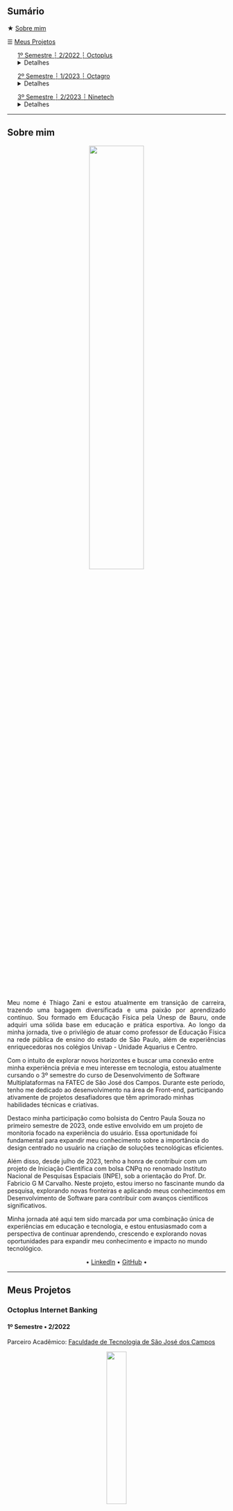 <h2 id="sumario">Sumário</h2>
<p>★ <a href="#sobre">Sobre mim</a></p>
<p>☰ <a href="#projetos">Meus Projetos</a></p>
<div class="semestre1">
<ul><a href="#octoplus">1º Semestre ┆ 2/2022 ┆ Octoplus</a>
  <details>
    <summary>Detalhes</summary>
    <ul>◻️ <a href="#tecnologias-utilizadas">Tecnologias Utilizadas</a></ul>
    <ul>◻️ <a href="#contribuições-pessoais">Contribuições Pessoais</a></ul>
    <ul>◻️ <a href="#lições-aprendidas">Lições Aprendidas</a>
    <ul>◻️ <a href="#hard-skills">Hard Skills</a></ul>
    <ul>◻️ <a href="#hard-skills">Soft Skills</a></ul>
    </ul>
  </details>
</ul>
</div>
<div class="semestre2">
<ul><a href="#octagro">2º Semestre ┆ 1/2023 ┆ Octagro</a>
  <details>
    <summary>Detalhes</summary>
    <ul>◻️ <a href="#tecnologias-utilizadas-">Tecnologias Utilizadas</a></ul>
    <ul>◻️ <a href="#contribuições-pessoais-">Contribuições Pessoais</a></ul>
    <ul>◻️ <a href="#lições-aprendidas-">Lições Aprendidas</a>
    <ul>◻️ <a href="#hard-skills-">Hard Skills</a></ul>
    <ul>◻️ <a href="#hard-skills-">Soft Skills</a></ul>
    </ul>
  </details>
</ul>
</div>
</div>
<div class="semestre3">
<ul><a href="#ninetech">3º Semestre ┆ 2/2023 ┆ Ninetech</a>
  <details>
    <summary>Detalhes</summary>
    <ul>◻️ <a href="#tecnologias-utilizadas--">Tecnologias Utilizadas</a></ul>
    <ul>◻️ <a href="#contribuições-pessoais--">Contribuições Pessoais</a></ul>
    <ul>◻️ <a href="#lições-aprendidas--">Lições Aprendidas</a>
    <ul>◻️ <a href="#hard-skills--">Hard Skills</a></ul>
    <ul>◻️ <a href="#hard-skills--">Soft Skills</a></ul>
    </ul>
  </details>
</ul>
</div>
<hr>
<h2>Sobre mim</h2>
<span id="sobre">
<p align="center"><img src="./img/thiago_background_logo_400px.png
" width="50%"></p>
<p align="justify">
Meu nome é Thiago Zani e estou atualmente em transição de carreira, trazendo uma bagagem diversificada e uma paixão por aprendizado contínuo. Sou formado em Educação Física pela Unesp de Bauru, onde adquiri uma sólida base em educação e prática esportiva. Ao longo da minha jornada, tive o privilégio de atuar como professor de Educação Física na rede pública de ensino do estado de São Paulo, além de experiências enriquecedoras nos colégios Univap - Unidade Aquarius e Centro.

Com o intuito de explorar novos horizontes e buscar uma conexão entre minha experiência prévia e meu interesse em tecnologia, estou atualmente cursando o 3º semestre do curso de Desenvolvimento de Software Multiplataformas na FATEC de São José dos Campos. Durante este período, tenho me dedicado ao desenvolvimento na área de Front-end, participando ativamente de projetos desafiadores que têm aprimorado minhas habilidades técnicas e criativas.

Destaco minha participação como bolsista do Centro Paula Souza no primeiro semestre de 2023, onde estive envolvido em um projeto de monitoria focado na experiência do usuário. Essa oportunidade foi fundamental para expandir meu conhecimento sobre a importância do design centrado no usuário na criação de soluções tecnológicas eficientes.

Além disso, desde julho de 2023, tenho a honra de contribuir com um projeto de Iniciação Científica com bolsa CNPq no renomado Instituto Nacional de Pesquisas Espaciais (INPE), sob a orientação do Prof. Dr. Fabricio G M Carvalho. Neste projeto, estou imerso no fascinante mundo da pesquisa, explorando novas fronteiras e aplicando meus conhecimentos em Desenvolvimento de Software para contribuir com avanços científicos significativos.

Minha jornada até aqui tem sido marcada por uma combinação única de experiências em educação e tecnologia, e estou entusiasmado com a perspectiva de continuar aprendendo, crescendo e explorando novas oportunidades para expandir meu conhecimento e impacto no mundo tecnológico.
</p>

<p align="center">• <a href="https://www.linkedin.com/in/thiago-zani-1b8503249/">LinkedIn</a> • <a href="https://github.com/zani19">GitHub</a> •</p>
<hr>

<div id="octoplus">
<h2 id="projetos">Meus Projetos</h2>
<h3>Octoplus Internet Banking</h3>
<h4>1º Semestre • 2/2022 </h4>
<p align="justify">Parceiro Acadêmico: <a href="https://fatecsjc-prd.azurewebsites.net/">Faculdade de Tecnologia de São José dos Campos</a></p>
<p align="center"><img src="./img/logo_octoplus.png" width="30%"></img>
<p align="justify">

---

O projeto em foco concentra-se no desenvolvimento de um sistema de Internet Banking, com o propósito de monitorar e gerenciar operações bancárias, visando minimizar as interações presenciais.

Nossa abordagem utilizou o modelo MVC, concentrando-se na construção de uma aplicação em Flask para resolver os desafios propostos pelo cliente. Durante o desenvolvimento, aplicamos conhecimentos adquiridos em disciplinas do primeiro semestre, complementados por pesquisas extensivas fora do ambiente acadêmico. 

Nossa equipe, denominada Octoplus, adotou metodologias ágeis para a entrega de funcionalidades essenciais e para o desenvolvimento de uma interface administrativa intuitiva. Os principais atores do sistema são o cliente, o gerente de agência e o gerente geral.

Os requisitos funcionais elaborados para os clientes compreendem ações como cadastro, login, geração de extratos bancários, realização de movimentações financeiras (depósitos, saques e transferências), solicitações de atualização de dados cadastrais e fechamento de contas. Cada uma dessas ações foi planejada para gerar um comprovante correspondente, garantindo a rastreabilidade e a segurança das transações.

Este projeto representou não apenas a aplicação prática de conceitos acadêmicos, mas também a capacidade de adaptar e integrar novos conhecimentos para resolver desafios reais no mundo da programação e da engenharia de software.</p>
<p align="justify">
<br>

<h3>Tecnologias Utilizadas</h3>
<p align="justify"><a href="https://www.figma.com/">Figma:</a> para o desenvolvimento e prototipação das wireframes.</p>
<p align="justify"><a href="https://www.w3.org/standards/">HTML, CSS e JS:</a> para o desenvolvimento da página web e estilização.</p>
<p align="justify"><a href="https://flask.palletsprojects.com/en/3.0.x/">Python e Flask:</a> para a construção da lógica e requisitos solicitados pelo nosso cliente.</p>
<p align="justify"><a href="https://www.mysql.com/">MySQL:</a> como SGBD do nosso projeto.</p>
<p align="justify"><a href="https://aws.amazon.com/pt/">AWS:</a> para colocar nosso projeto rodando em nuvem.</p>
<br>

<h3>Contribuições Pessoais</h3>
<p align="justify">Desempenhando o papel de Product Owner (PO) neste projeto, minha responsabilidade principal foi garantir a compreensão precisa das necessidades do cliente e a sua tradução para o time de desenvolvimento. Minha experiência como professor e a maturidade resultante da minha trajetória profissional contribuíram significativamente para facilitar minhas funções como PO, especialmente no que se refere à comunicação e ao entendimento do produto.

Minha atuação como facilitador centralizou-se na definição clara dos requisitos do projeto, traduzindo as demandas do cliente em tarefas compreensíveis e acionáveis para a equipe de desenvolvimento. Essa responsabilidade incluiu a identificação e a especificação precisa das funcionalidades necessárias, assim como o estabelecimento de prioridades e metas alinhadas com as expectativas do cliente.

Aprofundando o entendimento do produto, mantive uma comunicação constante com a equipe de desenvolvimento, garantindo que as diretrizes fossem claras e que todas as dúvidas fossem prontamente esclarecidas. Isso envolveu a participação ativa em conversas detalhadas sobre as funcionalidades a serem implementadas, revisões de código e feedback contínuo durante todo o processo de desenvolvimento.
</p>
<br>
<h3>Lições Aprendidas</h3>
<p align="justify">O entendimento da Metodologia Ágil, particularmente através do modelo Scrum, foi uma das lições centrais. A dinâmica de sprint, reuniões diárias e retrospectivas revelou-se um método eficaz para garantir um fluxo de trabalho constante e adaptativo. Compreendi a importância de uma abordagem iterativa, permitindo ajustes contínuos com base no feedback do cliente e da equipe de desenvolvimento.

Trabalhar em equipe trouxe à tona a importância da comunicação e do respeito mútuo. A interação constante e a troca de ideias não só impulsionaram a resolução de problemas, mas também criaram um ambiente propício à inovação e ao crescimento coletivo.

A importância da documentação e do versionamento se destacou como pilares para a coesão do projeto. Manter registros detalhados das decisões tomadas, das mudanças implementadas e do progresso alcançado foi crucial para garantir a transparência e a continuidade do trabalho.

Como PO, aprendi que a função vai além de simplesmente traduzir demandas do cliente para a equipe de desenvolvimento. É preciso assumir um papel de liderança, facilitando a comunicação entre as partes envolvidas, garantindo a compreensão comum dos objetivos e assegurando que o produto final atenda às expectativas do cliente e às necessidades do usuário final.
</p>
<details>
  <summary><h3>Hard Skills</h3></summary>
  <br>
  <table align="center">
    <tr>
      <th width="300px">Tecnologia/Metodologia</th>
      <th width="300px">Classificação</th>
    </tr>
    <tr>
      <td>Python/Flask</td>
      <td>★★☆☆☆</td>
    </tr>
    <tr>
      <td>JavaScript</td>
      <td>★☆☆☆☆</td>
    </tr>
    <tr>
      <td>HTML/CSS</td>
      <td>★★★★★</td>
    </tr>
    <tr>
      <td>MYSQL</td>
      <td>★★★★☆</td>
    </tr>
    <tr>
      <td>AWS</td>
      <td>★★★★☆</td>
    </tr>
  </table>
</details>

<details>
<summary><h3>Soft Skills</h3></summary>
  <br>
  <table align="center">
    <tr>
      <th width="300px">PACER</th>
      <th width="300px">Classificação</th>
    </tr>
    <tr>
      <td>Proatividade</td>
      <td>★★★★☆</td>
    </tr>
    <tr>
      <td>Autonomia</td>
      <td>★★★☆☆</td>
    </tr>
    <tr>
      <td>Colaboração</td>
      <td>★★★☆☆</td>
    </tr>
    <tr>
      <td>Entrega de Resultados</td>
      <td>★★★★★</td>
    </tr>
  </table>
</details>
<br>

<p><a href="#sumario">Voltar ao início</a></p>
</div>
<hr>

<div id="octagro">
<h3>Octagro 🌾 ERP de Inspeção de entrada para controle de recebimento de grãos</h3>
<h4>2º Semestre • 1/2023</h4>
<p align="justify">Parceiro Acadêmico: <a href="https://www.jaia.software">Jaia Software</a></p>
<p align="center"><img src="./img/logo_octagro.png" width="30%"></img>
<p align="justify">
Em parceria com a empresa Jaia Software, nosso objetivo primordial foi aprimorar o controle do recebimento de grãos na agroindústria. Identificamos a necessidade de superar os obstáculos presentes nesse processo, que carece de critérios rigorosos de aprovação e relatórios abrangentes para otimizar a eficiência operacional.

O principal foco foi mitigar as dificuldades associadas à ausência de um sistema centralizado para inspeção de entrada. Essa lacuna impacta a segurança, qualidade, manutenção e gerenciamento de riscos. Para isso, nos comprometemos a desenvolver um sistema dedicado à "Inspeção de Entrada", visando não apenas um desafio técnico, mas também a compreensão abrangente do processo de recebimento de grãos.

Nossa solução foi elaborada com base nas necessidades específicas do processo, incorporando funcionalidades essenciais para uma verificação minuciosa e rigorosa dos grãos no momento de sua entrada na empresa. Isso envolveu diferentes etapas de validação realizadas por usuários distintos, visando garantir precisão e eficiência no processo.

No âmbito do sistema desenvolvido, criamos distintas funções para os usuários envolvidos. O Recebedor foi designado para efetuar a entrada dos grãos, enquanto o Analista verificava a documentação e procedimentos realizados de maneira precisa. O Aprovador, por sua vez, finalizava a entrada e o Administrador possuía permissões amplas, podendo executar todas as ações anteriores e também criar novos usuários para o ERP.
</p>
<h3 id="tecnologias-utilizadas-">Tecnologias Utilizadas</h3>
<p align="justify"><a href="https://www.figma.com/">Figma:</a> para o desenvolvimento e prototipação das wireframes.</p>
<p align="justify"><a href="https://react.dev/">React e Module CSS:</a> para o desenvolvimento da página web e estilização.</p>
<p align="justify"><a href="https://nodejs.org/en">JavaScript, Node e Express:</a> para a construção da lógica e requisitos solicitados pelo nosso cliente.</p>
<p align="justify"><a href="https://www.mysql.com/">MySQL:</a> como SGBD do nosso projeto.</p>
<br>
<h3>Contribuições Pessoais </h3>
<p align="justify">
Em parceria com meu colega Jean Lucas, concentrei meus esforços no desenvolvimento do protótipo inicial do projeto. Após sua aprovação pelo cliente na primeira semana, nossa equipe não precisou realizar alterações significativas ao longo das 4 sprints. Fui responsável pela concepção e implementação do sistema dedicado ao Administrador e Analista, assumindo a liderança nesses aspectos do sistema.

Minha principal área de atuação foi no front-end do projeto, utilizando o framework React. Durante a construção, foquei na criação de componentes reutilizáveis, utilizando os conceitos fundamentais do React, como a criação de componentes funcionais e de classe. Esses componentes foram desenvolvidos visando a modularidade e a facilidade de manutenção do código, garantindo uma estrutura flexível e escalável para o sistema.

Uma das contribuições específicas foi a formatação do projeto utilizando grid por meio do CSS, proporcionando uma organização eficiente do layout e uma interface intuitiva para os usuários. Esta abordagem trouxe consistência visual e uma experiência aprimorada ao navegar pelo sistema.

O comprometimento com o front-end envolveu não apenas a construção dos elementos visuais, mas também o foco na usabilidade e na interatividade dos componentes desenvolvidos. A responsabilidade de assegurar uma experiência de usuário coesa e intuitiva foi central durante todo o processo de criação.

Minha atuação no projeto foi fundamental para o sucesso do front-end, garantindo que a interface do usuário atendesse aos requisitos do cliente e oferecesse uma experiência fluida e eficiente.
<br>
<h3>Lições Aprendidas </h3>
<p align="justify">Minha participação nesse projeto foi marcada por desafios enriquecedores. Trabalhei na criação de um protótipo navegável utilizando o Figma, além de liderar o design e o desenvolvimento front-end, especialmente com React e JavaScript. Investi tempo em pesquisas para compreender o contexto do projeto, aprimorando meu entendimento do setor agroindustrial. Aprofundei minha familiaridade com React e JavaScript, fundamentais para a construção de interfaces dinâmicas e eficientes. A boa comunicação na equipe foi crucial, permitindo alinhamento constante e troca de feedback para garantir o progresso contínuo do projeto. Essas experiências ampliaram não apenas meu conhecimento técnico, mas também minha compreensão sobre a importância da colaboração, pesquisa e comunicação no desenvolvimento de soluções impactantes.</p>

<details>
  <summary><h3>Hard Skills </h3></summary>
  <br>
  <table align="center">
    <tr>
      <th width="300px">Tecnologia/Metodologia</th>
      <th width="300px">Classificação</th>
    </tr>
    <tr>
      <td>React</td>
      <td>★★★★☆</td>
    </tr>
    <tr>
      <td>NodeJs</td>
      <td>★★★★☆</td>
    </tr>
    <tr>
      <td>JavaScript</td>
      <td>★★★★☆</td>
    </tr>
    <tr>
      <td>HTML/CSS</td>
      <td>★★★★★</td>
    </tr>
    <tr>
      <td>Jira</td>
      <td>★★★★☆</td>
    </tr>
    <tr>
      <td>Figma</td>
      <td>★★★★★</td>
    </tr>
    <tr>
      <td>MYSQL</td>
      <td>★★★★☆</td>
    </tr>
  </table>
</details>

<details>
<summary><h3>Soft Skills </h3></summary>
  <br>
  <table align="center">
    <tr>
      <th width="300px">PACER</th>
      <th width="300px">Classificação</th>
    </tr>
     <tr>
      <td>Proatividade</td>
      <td>★★★★☆</td>
    </tr>
    <tr>
      <td>Autonomia</td>
      <td>★★★★☆</td>
    </tr>
    <tr>
      <td>Colaboração</td>
      <td>★★★★★</td>
    </tr>
    <tr>
      <td>Entrega de Resultados</td>
      <td>★★★★☆</td>
    </tr>
  </table>
</details>
<br>
<br>
</div>
<br>
<p><a href="#sumario">Voltar ao início</a></p>
<hr>
<div id="ninetech">
<h3>Ninetech - Software de Gestão de Times de Projetos Complexos</h3>
<h4>3º Semestre • 2/2023</h4>
<p align="justify">Parceiro Acadêmico: <a href="https://www.siatt.com.br/siatt/">SIATT</a></p>
<p align="center"><img src="./img/9tech-logo.png" width="30%"></img>
<p align="justify">
  Esta iniciativa consiste no desenvolvimento de um software que simplifica a gestão de equipes multidisciplinares em projetos complexos. Criado para atender a empresa parceira Siatt, atuante no setor armamentista, o sistema se destaca pelo uso de metodologias consolidadas, como o IPDT (Integrated Product Development Team) e o WBS (Work Breakdown Structure). Estas metodologias estruturam equipes para o desenvolvimento de projetos complexos. O Sistema de Gerenciamento de Times para Projetos Complexos oferece soluções abrangentes, permitindo tanto o gerenciamento macro quanto micro dos projetos estratégicos da Siatt, proporcionando uma flexibilidade essencial para lidar com a complexidade inerente a esses empreendimentos.
</p>
<h3>Tecnologias Utilizadas </h3>
<p align="justify"><a href="https://www.figma.com/">Figma:</a> para o desenvolvimento e prototipação das wireframes.</p>
<p align="justify"><a href="https://react.dev/">React e Sass:</a> para o desenvolvimento da página web e estilização.</p>
<p align="justify"><a href="https://nodejs.org/en">Java, com Spring Boot:</a> para a construção da lógica e requisitos solicitados pelo nosso cliente.</p>
<p align="justify"><a href="https://www.mysql.com/">MySQL:</a> como SGBD do nosso projeto.</p>
<br>
<h3>Contribuições Pessoais </h3>
<p align="justify">
Durante o projeto, desempenhei o papel crucial de desenvolvedor FrontEnd, assumindo a responsabilidade pela criação e implementação das diversas telas do sistema. Meu foco foi não apenas na concepção visual, mas também na integração cuidadosa entre o FrontEnd e o BackEnd, assegurando uma experiência de usuário coesa e funcional. Ao longo das sprints, liderei a criação de telas, resolvendo erros iniciais, realizando a integração entre camadas, além de implementar validações e gerenciar os usuários. Utilizei o React como principal estrutura do projeto e apliquei técnicas de estilização com CSS, garantindo uma interface responsiva e atraente para os usuários. Essas contribuições foram fundamentais para a entrega de um sistema robusto e intuitivo, alinhado às necessidades da empresa e dos usuários finais.</p>
<br>
<h3>Lições Aprendidas </h3>
<p align="justify">
  Durante o processo, enfrentamos desafios significativos que proporcionaram aprendizados valiosos. A falta de comunicação resultou em atrasos nas entregas, agravados pela saída de peças fundamentais da equipe, o que exigiu uma reestruturação para manter o projeto em andamento. A demora inicial no entendimento do projeto destacou a importância da clareza nas expectativas e na documentação para uma execução eficaz. A autonomia concedida para criar páginas e corrigir erros foi uma oportunidade valiosa, permitindo o desenvolvimento de habilidades de resolução de problemas e inovação. Esses desafios fortaleceram a equipe, enfatizando a importância da comunicação contínua, do planejamento e da adaptação ágil diante de obstáculos inesperados.
</p>

<details>
  <summary><h3>Hard Skills </h3></summary>
  <br>
  <table align="center">
    <tr>
      <th width="300px">Tecnologia/Metodologia</th>
      <th width="300px">Classificação</th>
    </tr>
    <tr>
      <td>React</td>
      <td>★★★★★</td>
    </tr>
    <tr>
      <td>Java</td>
      <td>★☆☆☆☆</td>
    </tr>
    <tr>
      <td>JavaScript</td>
      <td>★★★★★</td>
    </tr>
    <tr>
      <td>HTML/CSS</td>
      <td>★★★★★</td>
    </tr>
    <tr>
      <td>Jira</td>
      <td>★★★★★</td>
    </tr>
    <tr>
      <td>Figma</td>
      <td>★★★★★</td>
    </tr>
    <tr>
      <td>MYSQL</td>
      <td>★★★★★</td>
    </tr>
    <tr>
      <td>Spring</td>
      <td>★☆☆☆☆</td>
    </tr>    
  </table>
</details>

<details>
<summary><h3>Soft Skills </h3></summary>
  <br>
  <table align="center">
    <tr>
      <th width="300px">PACER</th>
      <th width="300px">Classificação</th>
    </tr>
     <tr>
      <td>Proatividade</td>
      <td>★★★★★</td>
    </tr>
    <tr>
      <td>Autonomia</td>
      <td>★★★★★</td>
    </tr>
    <tr>
      <td>Colaboração</td>
      <td>★★★☆☆</td>
    </tr>
    <tr>
      <td>Entrega de Resultados</td>
      <td>★★★★☆</td>
    </tr>
  </table>
</details>
<br>
<br>
</div>
<br>
<p><a href="#sumario">Voltar ao início</a></p>
